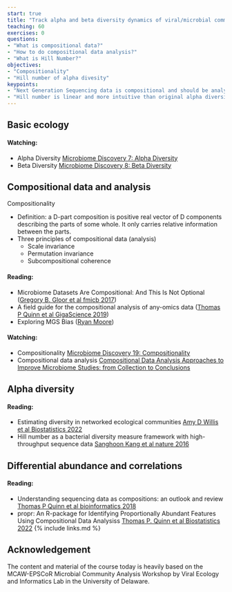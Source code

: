 ```yaml
---
start: true
title: "Track alpha and beta diversity dynamics of viral/microbial communities"
teaching: 60
exercises: 0
questions:
- "What is compositional data?"
- "How to do compositional data analysis?"
- "What is Hill Number?"
objectives:
- "Compositionality"
- "Hill number of alpha divesity"
keypoints:
- "Next Generation Sequencing data is compositional and should be analyzed using compositional data analysis methods"
- "Hill number is linear and more intuitive than original alpha diversity measures"
---
```

## Basic ecology

#### Watching:
- Alpha Diversity [Microbiome Discovery 7: Alpha Diversity](https://youtu.be/9ZvoR89HYP8)
- Beta Diversity [Microbiome Discovery 8: Beta Diversity](https://youtu.be/lcbp6EecDg4)

## Compositional data and analysis

Compositionality
- Definition: a D-part composition is positive real vector of D components describing the parts of some whole. It only carries relative information between the parts.
- Three principles of compositional data (analysis)
  - Scale invariance
  - Permutation invariance
  - Subcompositional coherence  
 
#### Reading:
- Microbiome Datasets Are Compositional: And This Is Not Optional ([Gregory B. Gloor et al fmicb 2017](https://www.frontiersin.org/articles/10.3389/fmicb.2017.02224/full))
- A field guide for the compositional analysis of any-omics data ([Thomas P Quinn et al GigaScience 2019](https://pubmed.ncbi.nlm.nih.gov/31544212/))
- Exploring MGS Bias ([Ryan Moore](https://www.tenderisthebyte.com/apps/mgs_bias))

#### Watching:
- Compositionality [Microbiome Discovery 19: Compositionality](https://youtu.be/X60nFYpLWRs) 
- Compositional data analysis [Compositional Data Analysis Approaches to Improve Microbiome Studies: from Collection to Conclusions](https://youtu.be/j1IbfQrT2Cs) 

## Alpha diversity

#### Reading:
- Estimating diversity in networked ecological communities [Amy D Willis et al Biostatistics 2022](https://academic.oup.com/biostatistics/article/23/1/207/5841114?login=true)
- Hill number as a bacterial diversity measure framework with high-throughput sequence data [Sanghoon Kang et al nature 2016](https://www.nature.com/articles/srep38263) 

## Differential abundance and correlations

#### Reading:
- Understanding sequencing data as compositions: an outlook and review [Thomas P Quinn et al bioinformatics 2018](https://academic.oup.com/bioinformatics/article/34/16/2870/4956011)
- propr: An R-package for Identifying Proportionally Abundant Features Using Compositional Data Analysiss [Thomas P. Quinn et al Biostatistics 2022](https://www.nature.com/articles/s41598-017-16520-0)
{% include links.md %}

## Acknowledgement
The content and material of the course today is heavily based on the MCAW-EPSCoR Microbial Community Analysis Workshop by Viral Ecology and Informatics Lab in the University of Delaware.

